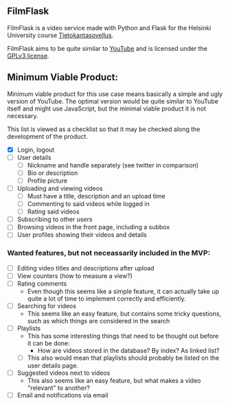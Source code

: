 
## FilmFlask
FilmFlask is a video service made with Python and Flask for the Helsinki
University course [Tietokantasovellus](https://hy-tsoha.github.io/materiaali/).

FilmFlask aims to be quite similar to [YouTube](https://www.youtube.com/) and is
licensed under the [GPLv3 license](./LICENSE).

## Minimum Viable Product:
Minimum viable product for this use case means basically a simple and ugly
version of YouTube. The optimal version would be quite similar to YouTube itself
and might use JavaScript, but the minimal viable product it is not necessary.

This list is viewed as a checklist so that it may be checked along the
development of the product.

- [X] Login, logout
- [ ] User details
    - [ ] Nickname and handle separately (see twitter in comparison)
    - [ ] Bio or description
    - [ ] Profile picture
- [ ] Uploading and viewing videos
    - [ ] Must have a title, description and an upload time
    - [ ] Commenting to said videos while logged in
    - [ ] Rating said videos
- [ ] Subscribing to other users
- [ ] Browsing videos in the front page, including a subbox
- [ ] User profiles showing their videos and details

### Wanted features, but not neceassarily included in the MVP:
- [ ] Editing video titles and descriptions after upload
- [ ] View counters (how to measure a view?)
- [ ] Rating comments
    - Even though this seems like a simple feature, it can actually take up
      quite a lot of time to implement correctly and efficiently.
- [ ] Searching for videos
    - This seems like an easy feature, but contains some tricky questions, such
      as which things are considered in the search
- [ ] Playlists
    - This has some interesting things that need to be thought out before it can
      be done:
        - How are videos stored in the database? By index? As linked list?
    - [ ] This also would mean that playlists should probably be listed on the user
      details page.
- [ ] Suggested videos next to videos
    - This also seems like an easy feature, but what makes a video "relevant" to
      another?
- [ ] Email and notifications via email
